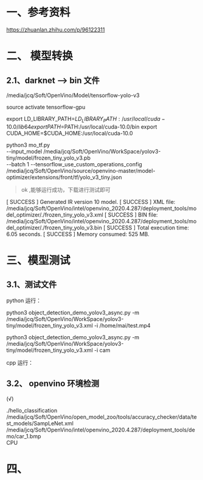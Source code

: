 



#  一、参考资料

https://zhuanlan.zhihu.com/p/96122311




# 二、 模型转换


## 2.1、darknet --> bin 文件



/media/jcq/Soft/OpenVino/Model/tensorflow-yolo-v3

source activate tensorflow-gpu

export LD_LIBRARY_PATH=$LD_LIBRARY_PATH:/usr/local/cuda-10.0/lib64
export PATH=$PATH:/usr/local/cuda-10.0/bin
export CUDA_HOME=$CUDA_HOME:/usr/local/cuda-10.0




python3 mo_tf.py \
--input_model /media/jcq/Soft/OpenVino/WorkSpace/yolov3-tiny/model/frozen_tiny_yolo_v3.pb \
--batch 1
--tensorflow_use_custom_operations_config /media/jcq/Soft/OpenVino/source/openvino-master/model-optimizer/extensions/front/tf/yolo_v3_tiny.json


> ok ,能够运行成功，下载进行测试即可


[ SUCCESS ] Generated IR version 10 model.
[ SUCCESS ] XML file: /media/jcq/Soft/OpenVino/intel/openvino_2020.4.287/deployment_tools/model_optimizer/./frozen_tiny_yolo_v3.xml
[ SUCCESS ] BIN file: /media/jcq/Soft/OpenVino/intel/openvino_2020.4.287/deployment_tools/model_optimizer/./frozen_tiny_yolo_v3.bin
[ SUCCESS ] Total execution time: 6.05 seconds.
[ SUCCESS ] Memory consumed: 525 MB.




# 三、模型测试

## 3.1、测试文件

python 运行：

python3 object_detection_demo_yolov3_async.py -m /media/jcq/Soft/OpenVino/WorkSpace/yolov3-tiny/model/frozen_tiny_yolo_v3.xml -i /home/mai/test.mp4

python3 object_detection_demo_yolov3_async.py -m /media/jcq/Soft/OpenVino/WorkSpace/yolov3-tiny/model/frozen_tiny_yolo_v3.xml -i cam



cpp 运行：



## 3.2、 openvino 环境检测


(√)

./hello_classification \
/media/jcq/Soft/OpenVino/open_model_zoo/tools/accuracy_checker/data/test_models/SampLeNet.xml \
/media/jcq/Soft/OpenVino/intel/openvino_2020.4.287/deployment_tools/demo/car_1.bmp \
CPU









# 四、






























